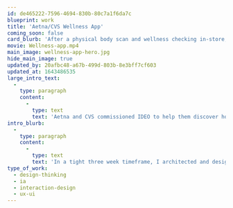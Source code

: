 ```yaml
---
id: de465222-7596-4694-830b-80c7a1f6da7c
blueprint: work
title: 'Aetna/CVS Wellness App'
coming_soon: false
card_blurb: 'After a physical body scan and wellness checking in-store, users are able to follow their personalized wellness journey in this iOS app'
movie: Wellness-app.mp4
main_image: wellness-app-hero.jpg
hide_main_image: true
updated_by: 20afbc48-a67b-499d-803b-8e3bff7cf603
updated_at: 1643486535
large_intro_text:
  -
    type: paragraph
    content:
      -
        type: text
        text: 'Aetna and CVS commissioned IDEO to help them discover how they might improve wellness for people who typically don''t think about it. Their solution: an in-store body scan followed by personalized suggestions. Aetna/CVS then came to Mad*Pow, known for expertise in digital behavioral change, to create to second part of the journey: in iOS app surfacing these suggestions in an easily consumable manner.'
intro_blurb:
  -
    type: paragraph
    content:
      -
        type: text
        text: 'In a tight three week timeframe, I architected and designed this app, with iterative working sessions with the client, and created this short video demoing it to allow the teams to continue to sell the concept internally with other stakeholders.'
type_of_work:
  - design-thinking
  - ia
  - interaction-design
  - ux-ui
---
```

